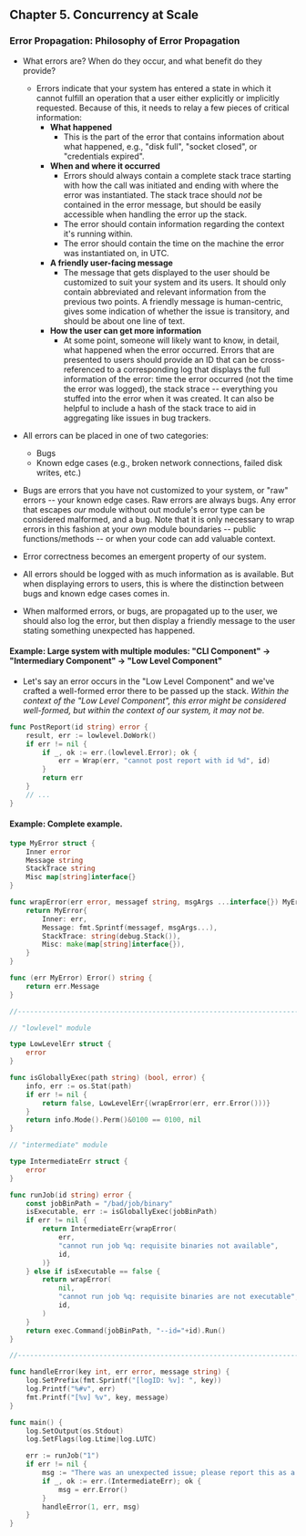 ## Chapter 5. Concurrency at Scale
### Error Propagation: Philosophy of Error Propagation
- What errors are? When do they occur, and what benefit do they provide?
	- Errors indicate that your system has entered a state in which it cannot fulfill an operation that a user either explicitly or implicitly requested. Because of this, it needs to relay a few pieces of critical information:
		- **What happened**
			- This is the part of the error that contains information about what happened, e.g., "disk full", "socket closed", or "credentials expired".
		- **When and where it occurred**
			- Errors should always contain a complete stack trace starting with how the call was initiated and ending with where the error was instantiated. The stack trace should *not* be contained in the error message, but should be easily accessible when handling the error up the stack.
			- The error should contain information regarding the context it's running within.
			- The error should contain the time on the machine the error was instantiated on, in UTC.
		- **A friendly user-facing message**
			- The message that gets displayed to the user should be customized to suit your system and its users. It should only contain abbreviated and relevant information from the previous two points. A friendly message is human-centric, gives some indication of whether the issue is transitory, and should be about one line of text.
		- **How the user can get more information**
			- At some point, someone will likely want to know, in detail, what happened when the error occurred. Errors that are presented to users should provide an ID that can be cross-referenced to a corresponding log that displays the full information of the error: time the error occurred (not the time the error was logged), the stack strace -- everything you stuffed into the error when it was created. It can also be helpful to include a hash of the stack trace to aid in aggregating like issues in bug trackers. 

- All errors can be placed in one of two categories:
	- Bugs
	- Known edge cases (e.g., broken network connections, failed disk writes, etc.)

- Bugs are errors that you have not customized to your system, or "raw" errors -- your known edge cases. Raw errors are always bugs. Any error that escapes *our* module without out module's error type can be considered malformed, and a bug. Note that it is only necessary to wrap errors in this fashion at your *own* module boundaries -- public functions/methods -- or when your code can add valuable context.

- Error correctness becomes an emergent property of our system.

- All errors should be logged with as much information as is available. But when displaying errors to users, this is where the distinction between bugs and known edge cases comes in.

- When malformed errors, or bugs, are propagated up to the user, we should also log the error, but then display a friendly message to the user stating something unexpected has happened.

#### Example: Large system with multiple modules: "CLI Component" -> "Intermediary Component" -> "Low Level Component"

- Let's say an error occurs in the "Low Level Component" and we've crafted a well-formed error there to be passed up the stack. *Within the context of the "Low Level Component", this error might be considered well-formed, but within the context of our system, it may not be.* 

```go
func PostReport(id string) error {
	result, err := lowlevel.DoWork()
	if err != nil {
		if _, ok := err.(lowlevel.Error); ok {
			err = Wrap(err, "cannot post report with id %d", id)
		}
		return err
	}
	// ...
}
```

#### Example: Complete example.
```go
type MyError struct {
	Inner error
	Message string
	StackTrace string
	Misc map[string]interface{}
}

func wrapError(err error, messagef string, msgArgs ...interface{}) MyError {
	return MyError{
		Inner: err,
		Message: fmt.Sprintf(messagef, msgArgs...),
		StackTrace: string(debug.Stack()),
		Misc: make(map[string]interface{}),
	}
}

func (err MyError) Error() string {
	return err.Message
}

//--------------------------------------------------------------------------------

// "lowlevel" module

type LowLevelErr struct {
	error
}

func isGloballyExec(path string) (bool, error) {
	info, err := os.Stat(path)
	if err != nil {
		return false, LowLevelErr{(wrapError(err, err.Error()))}
	}
	return info.Mode().Perm()&0100 == 0100, nil
}

// "intermediate" module

type IntermediateErr struct {
	error
}

func runJob(id string) error {
	const jobBinPath = "/bad/job/binary"
	isExecutable, err := isGloballyExec(jobBinPath)
	if err != nil {
		return IntermediateErr{wrapError(
			err,
			"cannot run job %q: requisite binaries not available",
			id,
		)}
	} else if isExecutable == false {
		return wrapError(
			nil,
			"cannot run job %q: requisite binaries are not executable",
			id,
		)
	}
	return exec.Command(jobBinPath, "--id="+id).Run()
}

//--------------------------------------------------------------------------------

func handleError(key int, err error, message string) {
	log.SetPrefix(fmt.Sprintf("[logID: %v]: ", key))
	log.Printf("%#v", err)
	fmt.Printf("[%v] %v", key, message)
}

func main() {
	log.SetOutput(os.Stdout)
	log.SetFlags(log.Ltime|log.LUTC)

	err := runJob("1")
	if err != nil {
		msg := "There was an unexpected issue; please report this as a bug."
		if _, ok := err.(IntermediateErr); ok {
			msg = err.Error()
		}
		handleError(1, err, msg)
	}
}
```

